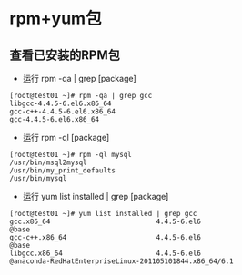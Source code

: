 # rpm+yum包

## 查看已安装的RPM包
- 运行 rpm -qa | grep [package] 

```
[root@test01 ~]# rpm -qa | grep gcc
libgcc-4.4.5-6.el6.x86_64
gcc-c++-4.4.5-6.el6.x86_64
gcc-4.4.5-6.el6.x86_64
```
- 运行 rpm -ql [package] 

```
[root@test01 ~]# rpm -ql mysql
/usr/bin/msql2mysql
/usr/bin/my_print_defaults
/usr/bin/mysql
```
- 运行 yum list installed | grep [package]

```
[root@test01 ~]# yum list installed | grep gcc
gcc.x86_64                          4.4.5-6.el6                        @base    
gcc-c++.x86_64                      4.4.5-6.el6                        @base    
libgcc.x86_64                       4.4.5-6.el6                        @anaconda-RedHatEnterpriseLinux-201105101844.x86_64/6.1
```

